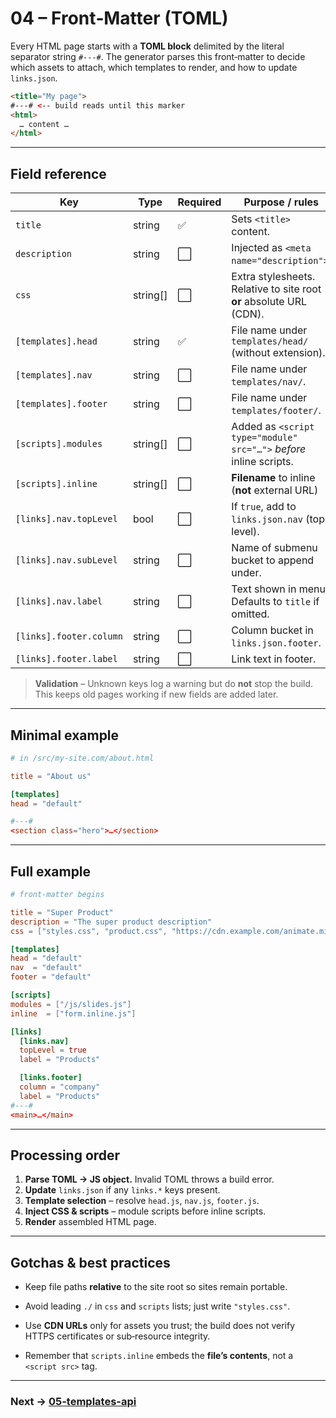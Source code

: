 # 04 – Front‑Matter (TOML)

Every HTML page starts with a **TOML block** delimited by the literal separator string `#---#`.
The generator parses this front‑matter to decide which assets to attach, which
templates to render, and how to update `links.json`.

```html
<title="My page">
#---# <-- build reads until this marker
<html>
  … content …
</html>
```

<!-- TODO: confirm whether leading newline before the first key is allowed. -->

---

## Field reference

| Key                     | Type      | Required | Purpose / rules                                                                          |
| ----------------------- | --------- | -------- | ---------------------------------------------------------------------------------------- |
| `title`                 | string    | ✅        | Sets `<title>` content.                                                                  |
| `description`           | string    | ⬜        | Injected as `<meta name="description">`.                                                 |
| `css`                   | string\[] | ⬜        | Extra stylesheets. Relative to site root **or** absolute URL (CDN).                      |
| `[templates].head`      | string    | ✅        | File name under `templates/head/` (without extension).                                   |
| `[templates].nav`       | string    | ⬜        | File name under `templates/nav/`.                                                        |
| `[templates].footer`    | string    | ⬜        | File name under `templates/footer/`.                                                     |
| `[scripts].modules`     | string\[] | ⬜        | Added as `<script type="module" src="…">` *before* inline scripts.                       |
| `[scripts].inline`      | string\[] | ⬜        | **Filename** to inline (**not** external URL) <!-- TODO: support raw JS string? -->      |
| `[links].nav.topLevel`  | bool      | ⬜        | If `true`, add to `links.json.nav` (top level).                                          |
| `[links].nav.subLevel`  | string    | ⬜        | Name of submenu bucket to append under.                                                  |
| `[links].nav.label`     | string    | ⬜        | Text shown in menu. Defaults to `title` if omitted. <!-- TODO: confirm default rule. --> |
| `[links].footer.column` | string    | ⬜        | Column bucket in `links.json.footer`.                                                    |
| `[links].footer.label`  | string    | ⬜        | Link text in footer.                                                                     |

> **Validation** – Unknown keys log a warning but do **not** stop the build.
> This keeps old pages working if new fields are added later.

---

## Minimal example

```toml
# in /src/my-site.com/about.html

title = "About us"

[templates]
head = "default"

#---#
<section class="hero">…</section>
```

---

## Full example

```toml
# front‑matter begins

title = "Super Product"
description = "The super product description"
css = ["styles.css", "product.css", "https://cdn.example.com/animate.min.css"]

[templates]
head = "default"
nav  = "default"
footer = "default"

[scripts]
modules = ["/js/slides.js"]
inline  = ["form.inline.js"]

[links]
  [links.nav]
  topLevel = true
  label = "Products"

  [links.footer]
  column = "company"
  label = "Products"
#---#
<main>…</main>
```

---

## Processing order

1. **Parse TOML → JS object.** Invalid TOML throws a build error.
2. **Update** `links.json` if any `links.*` keys present.
3. **Template selection** – resolve `head.js`, `nav.js`, `footer.js`.
4. **Inject CSS & scripts** – module scripts before inline scripts.
5. **Render** assembled HTML page.

---

## Gotchas & best practices

* Keep file paths **relative** to the site root so sites remain portable.
* Avoid leading `./` in `css` and `scripts` lists; just write `"styles.css"`.
* Use **CDN URLs** only for assets you trust; the build does not verify HTTPS
  certificates or sub‑resource integrity.
* Remember that `scripts.inline` embeds the **file’s contents**, not a `<script src>` tag.

  <!-- TODO: builder flag to switch between inline vs external link? -->

---

### Next → [05-templates-api](05-templates-api.md)

